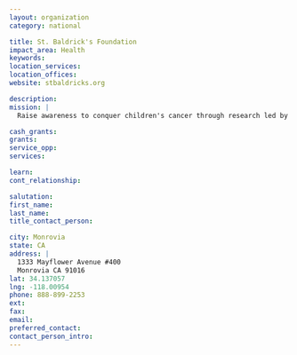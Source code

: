 ```yaml
---
layout: organization
category: national

title: St. Baldrick's Foundation
impact_area: Health
keywords: 
location_services: 
location_offices: 
website: stbaldricks.org

description: 
mission: |
  Raise awareness to conquer children's cancer through research led by the top pediatric encologists.

cash_grants: 
grants: 
service_opp: 
services: 

learn: 
cont_relationship: 

salutation: 
first_name: 
last_name: 
title_contact_person: 

city: Monrovia
state: CA
address: |
  1333 Mayflower Avenue #400  
  Monrovia CA 91016
lat: 34.137057
lng: -118.00954
phone: 888-899-2253
ext: 
fax: 
email: 
preferred_contact: 
contact_person_intro: 
---
```

